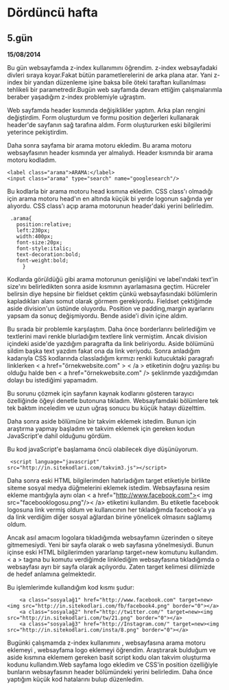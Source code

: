 # Dördüncü hafta
## 5.gün
**15/08/2014**

Bu gün websayfamda z-index kullanımını öğrendim. z-index websayfadaki divleri sıraya koyar.Fakat bütün parametlerelerini de arka plana atar. Yani z-index bir yandan düzenleme işine baksa bile öteki taraftan kullanılması tehlikeli bir parametredir.Bugün web sayfamda devam ettiğim çalışmalarımla beraber yaşadığım z-index problemiyle uğraştım.

Web sayfamda header kısmında değişiklikler yaptım. Arka plan rengini değiştirdim. Form oluşturdum ve formu position değerleri kullanarak header'de sayfanın sağ tarafına aldım. Form oluştururken eski bilgilerimi yeterince pekiştirdim.

Daha sonra sayfama bir arama motoru ekledim. Bu arama motoru websayfasının header kısmında yer almalıydı. Header kısmında bir arama motoru kodladım.

    <label class="arama">ARAMA:</label>
    <input class="arama" type="search" name="googlesearch"/>

Bu kodlarla bir arama motoru head kısmına ekledim. CSS class'ı olmadığı için arama motoru head'ın en altında küçük bi yerde logonun sağında yer alıyordu. CSS class'ı açıp arama motorunun header'daki yerini belirledim.

     .arama{
       position:relative;
       left:230px;
       width:400px;
       font-size:20px;
       font-style:italic;
       text-decoration:bold;
       font-weight:bold;
         }


Kodlarda görüldüğü gibi arama motorunun genişliğini ve label'ındaki text'in size'ını belirledikten sonra aside kısmının ayarlamasına geçtim. Hücreler belirsin diye hepsine bir fieldset çektim çünkü websayfasındaki bölümlerin kapladıkları alanı somut olarak görmem gerekiyordu. Fieldset çektiğimde aside division'un üstünde oluyordu. Position ve padding,margin ayarlarını yapsam da sonuç değişmiyordu. Bende aside'i divin içine aldım.

Bu sırada bir problemle karşılaştım. Daha önce borderlarını belirlediğim ve textlerini mavi renkle blurladığım textlere link vermiştim. Ancak division içindeki aside'de yazdığım paragrafta da link beliriyordu. Aside bölümünü sildim başka text yazdım fakat ona da link veriyodu. Sonra anladığım kadarıyla CSS kodlarında classladığım kırmızı renkli kutucuktaki paragrafı linklerken < a href="örnekwebsite.com" > < /a > etiketinin doğru yazılışı bu olduğu halde ben < a href="örnekwebsite.com" /> şeklinmde yazdığımdan dolayı bu istediğimi yapamadım.

Bu sorunu çözmek için sayfanın kaynak kodlarını gösteren tarayıcı özelliğinde öğeyi denetle butonuna tıkladım. Websayfamdaki bölümlere tek tek baktım inceledim ve uzun uğraş sonucu bu küçük hatayı düzelttim.

Daha sonra aside bölümüne bir takvim eklemek istedim. Bunun için araştırma yapmay başladım ve takvim eklemek için gereken kodun JavaScript'e dahil olduğunu gördüm.

Bu kod javaScript'e başlamama öncü olabilecek diye düşünüyorum.

     <script language="javascript" src="http://in.sitekodlari.com/takvim3.js"></script>


Daha sonra eski HTML bilgilerimden hatırladığım target etiketiyle birlikte siteme sosyal medya düğmelerini eklemek istedim. Websayfasına resim ekleme mantığıyla aynı olan < a href="http://www.facebook.com">< img src="facebooklogosu.png"/>< /a>
etiketini kullandım. Bu etiketle facebook logosuna link vermiş oldum ve kullanıcının her tıkladığımda facebook'a ya da link verdiğim diğer sosyal ağlardan birine yönelicek olmasını sağlamış oldum.

Ancak asıl amacım logolara tıkladığımda websayfamın üzerinden o siteye gitmemesiydi. Yeni bir sayfa olarak o web sayfasına yönelmesiydi. Bunun içinse eski HTML bilgilerimden yararlanıp target=new komutunu kullandım. < a > tagına bu komutu verdiğimde linklediğim websayfasına tıkladığımda o websayfası ayrı bir sayfa olarak açılıyordu. Zaten target kelimesi dilimizde de hedef anlamına gelmektedir.

Bu işlemlerimde kullandığım kod kısmı şudur:


        <a class="sosyalağ1" href="http://www.facebook.com" target=new><img src="http://in.sitekodlari.com/fb/facebook4.png" border="0"></a>
        <a class="sosyalağ2" href="http://twitter.com/" target=new><img src="http://in.sitekodlari.com/tw/21.png" border="0"></a>
        <a class="sosyalağ3" href="http://Instagram.com/" target=new><img src="http://in.sitekodlari.com/insta/8.png" border="0"></a>


Bugünki çalışmamda z-index kullanımını , websayfasına arama motoru eklemeyi , websayfama logo eklemeyi öğrendim. Araştırarak bulduğum ve aside kısmına eklemem gereken basit script kodu olan takvim oluşturma kodunu kullandım.Web sayfama logo ekledim ve CSS'in position özelliğiyle bunların websayfasının header bölümündeki yerini belirledim. Daha önce yaptığım küçük kod hatalarını bulup düzenledim.

